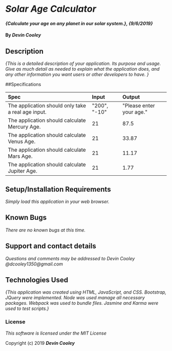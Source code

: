 # _Solar Age Calculator_

#### _{Calculate your age on any planet in our solar system.}, {9/6/2019}_

#### By _**Devin Cooley**_

## Description

_{This is a detailed description of your application. Its purpose and usage.  Give as much detail as needed to explain what the application does, and any other information you want users or other developers to have. }_

##Specifications

| Spec                      |Input          | Output |
|:---------------------------|:-------------|:------|
|The application should only take a real age input.|"200", "-10"|"Please enter your age."|
|The application should calculate Mercury Age.| 21 | 87.5 |
|The application should calculate Venus Age.| 21 | 33.87 |
|The application should calculate Mars Age.| 21 | 11.17 |
|The application should calculate Jupiter Age. | 21 | 1.77 |

## Setup/Installation Requirements

_Simply load this application in your web browser._

## Known Bugs

_There are no known bugs at this time._

## Support and contact details

_Questions and comments may be addressed to Devin Cooley @dcooley1350@gmail.com_

## Technologies Used

_{This application was created using HTML, JavaScript, and CSS. Bootstrap, JQuery were implemented. Node was used manage all necessary packages. Webpack was used to bundle files. Jasmine and Karma were used to test scripts.}_

### License

*This software is licensed under the MIT License*

Copyright (c) 2019 **_Devin Cooley_**
